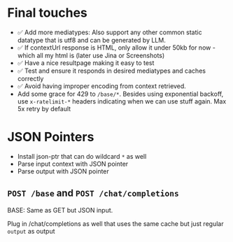 # Final touches

- ✅ Add more mediatypes: Also support any other common static datatype that is utf8 and can be generated by LLM.
- ✅ If contextUrl response is HTML, only allow it under 50kb for now -which all my html is (later use Jina or Screenshots)
- ✅ Have a nice resultpage making it easy to test
- ✅ Test and ensure it responds in desired mediatypes and caches correctly
- ✅ Avoid having improper encoding from context retrieved.
- Add some grace for 429 to `/base/*`. Besides using exponential backoff, use `x-ratelimit-*` headers indicating when we can use stuff again. Max 5x retry by default

# JSON Pointers

- Install json-ptr that can do wildcard `*` as well
- Parse input context with JSON pointer
- Parse output with JSON pointer

## `POST /base` and `POST /chat/completions`

BASE: Same as GET but JSON input.

Plug in /chat/completions as well that uses the same cache but just regular `output` as output
